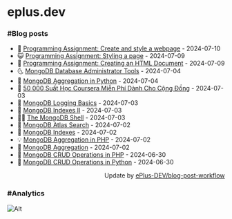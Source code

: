 # eplus.dev

### #Blog posts

<!-- BLOG-POST-LIST:START -->
 - 🧰 [Programming Assignment: Create and style a webpage](https://eplus.dev/programming-assignment-create-and-style-a-webpage) - 2024-07-10
 - 😺 [Programming Assignment: Styling a page](https://eplus.dev/programming-assignment-styling-a-page) - 2024-07-09
 - 🗽 [Programming Assignment: Creating an HTML Document](https://eplus.dev/programming-assignment-creating-an-html-document) - 2024-07-09
 - 🌜 [MongoDB Database Administrator Tools](https://eplus.dev/mongodb-database-administrator-tools) - 2024-07-04
 - 📝 [MongoDB Aggregation in Python](https://eplus.dev/mongodb-aggregation-in-python) - 2024-07-04
 - 🚀 [50 000 Suất Học Coursera Miễn Phí Dành Cho Cộng Đồng](https://eplus.dev/50-000-suat-hoc-coursera-mien-phi-danh-cho-cong-dong) - 2024-07-03
 - 💼 [MongoDB Logging Basics](https://eplus.dev/mongodb-logging-basics) - 2024-07-03
 - 🦣 [MongoDB Indexes II](https://eplus.dev/mongodb-indexes-ii) - 2024-07-03
 - 👨‍🏫 [The MongoDB Shell](https://eplus.dev/the-mongodb-shell) - 2024-07-03
 - 🔭 [MongoDB Atlas Search](https://eplus.dev/mongodb-atlas-search) - 2024-07-02
 - 🤡 [MongoDB Indexes](https://eplus.dev/mongodb-indexes) - 2024-07-02
 - 💡 [MongoDB Aggregation in PHP](https://eplus.dev/mongodb-aggregation-in-php) - 2024-07-02
 - 🦣 [MongoDB Aggregation](https://eplus.dev/mongodb-aggregation) - 2024-07-02
 - 💪 [MongoDB CRUD Operations in PHP](https://eplus.dev/mongodb-crud-operations-in-php) - 2024-06-30
 - 🤡 [MongoDB CRUD Operations in Python](https://eplus.dev/mongodb-crud-operations-in-python) - 2024-06-30<!-- BLOG-POST-LIST:END -->

<div align="right">
  Update by <a target="_blank"
    href="https://github.com/ePlus-DEV/blog-post-workflow">ePlus-DEV/blog-post-workflow</a>
</div>

### #Analytics
![Alt](https://repobeats.axiom.co/api/embed/9990f7cddfbad8d834990b10ccad05f81ac1096f.svg "Repobeats analytics image")
